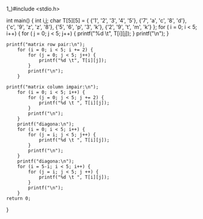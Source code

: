 1_)#include <stdio.h>

int main() {
int i,j;
    char T[5][5] = {
        {'1', '2', '3', '4', '5'},
        {'7', 'a', 'c', '8', 'd'},
        {'c', '9', 'z', 'z', '8'},
        {'5', '6', 'p', '3', 'k'},
        {'2', '9', 't', 'm', 'k'}
    };
    for ( i = 0; i < 5; i++) {
        for ( j = 0; j < 5; j++) {
            printf("%d \t", T[i][j]);
        }
        printf("\n");
    }

    printf("matrix row pair:\n");
        for (i = 0; i < 5; i += 2) {
            for (j = 0; j < 5; j++) {
                printf("%d \t", T[i][j]);
            }
            printf("\n");
        }

    printf("matrix column impair:\n");
        for (i = 0; i < 5; i++) {
            for (j = 0; j < 5; j += 2) {
                printf("%d \t ", T[i][j]);
            }
            printf("\n");
        }
        printf("diagona:\n");
        for (i = 0; i < 5; i++) {
            for (j = i; j < 5; j++) {
                printf("%d \t ", T[i][j]);
            }
            printf("\n");
        }
        printf("diagona:\n");
        for (i = 5-i; i < 5; i++) {
            for (j = i; j < 5; j ++) {
                printf("%d \t ", T[i][j]);
            }
            printf("\n");
        }
    return 0;
}
